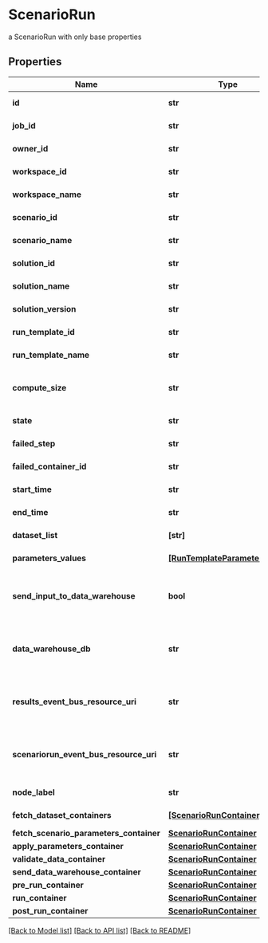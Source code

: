 # ScenarioRun

a ScenarioRun with only base properties

## Properties
Name | Type | Description | Notes
------------ | ------------- | ------------- | -------------
**id** | **str** | the ScenarioRun | [optional] [readonly] 
**job_id** | **str** | the Platform compute cluster Job Id | [optional] [readonly] 
**owner_id** | **str** | the user id which own this scenariorun | [optional] [readonly] 
**workspace_id** | **str** | the Workspace Id | [optional] [readonly] 
**workspace_name** | **str** | the Workspace name | [optional] [readonly] 
**scenario_id** | **str** | the Scenario Id | [optional] [readonly] 
**scenario_name** | **str** | the Scenario name | [optional] [readonly] 
**solution_id** | **str** | the Solution Id | [optional] [readonly] 
**solution_name** | **str** | the Solution name | [optional] [readonly] 
**solution_version** | **str** | the Solution version | [optional] [readonly] 
**run_template_id** | **str** | the Solution Run Template id | [optional] [readonly] 
**run_template_name** | **str** | the Run Template name | [optional] [readonly] 
**compute_size** | **str** | the compute size needed for this Analysis. Standard sizes are basic and highcpu. Default is basic | [optional] [readonly] 
**state** | **str** | the ScenarioRun state | [optional] [readonly] 
**failed_step** | **str** | the failed step if state is Failed | [optional] [readonly] 
**failed_container_id** | **str** | the failed container Id if state is Failed | [optional] [readonly] 
**start_time** | **str** | the ScenarioRun start Date Time | [optional] [readonly] 
**end_time** | **str** | the ScenarioRun end Date Time | [optional] [readonly] 
**dataset_list** | **[str]** | the list of Dataset Id associated to this Analysis | [optional] [readonly] 
**parameters_values** | [**[RunTemplateParameterValue]**](RunTemplateParameterValue.md) | the list of Run Template parameters values | [optional] [readonly] 
**send_input_to_data_warehouse** | **bool** | whether or not the Dataset values and the input parameters values are send to the DataWarehouse prior to ScenarioRun Run | [optional] [readonly] 
**data_warehouse_db** | **str** | the DataWarehouse database name to send data if sendInputToDataWarehouse is set | [optional] 
**results_event_bus_resource_uri** | **str** | the event bus which receive Workspace ScenarioRun results messages. Message won&#39;t be send if this is not set | [optional] 
**scenariorun_event_bus_resource_uri** | **str** | the event bus which receive Workspace ScenarioRun events messages. Message won&#39;t be send if this is not set | [optional] 
**node_label** | **str** | the node label request | [optional] [readonly] 
**fetch_dataset_containers** | [**[ScenarioRunContainer]**](ScenarioRunContainer.md) | the containers which fetch the Scenario Datasets | [optional] [readonly] 
**fetch_scenario_parameters_container** | [**ScenarioRunContainer**](ScenarioRunContainer.md) |  | [optional] 
**apply_parameters_container** | [**ScenarioRunContainer**](ScenarioRunContainer.md) |  | [optional] 
**validate_data_container** | [**ScenarioRunContainer**](ScenarioRunContainer.md) |  | [optional] 
**send_data_warehouse_container** | [**ScenarioRunContainer**](ScenarioRunContainer.md) |  | [optional] 
**pre_run_container** | [**ScenarioRunContainer**](ScenarioRunContainer.md) |  | [optional] 
**run_container** | [**ScenarioRunContainer**](ScenarioRunContainer.md) |  | [optional] 
**post_run_container** | [**ScenarioRunContainer**](ScenarioRunContainer.md) |  | [optional] 

[[Back to Model list]](../README.md#documentation-for-models) [[Back to API list]](../README.md#documentation-for-api-endpoints) [[Back to README]](../README.md)


